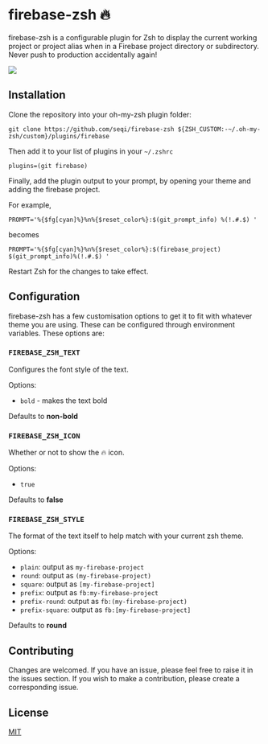 # firebase-zsh :fire:

firebase-zsh is a configurable plugin for Zsh to display the current working project or project alias when in a Firebase project directory or subdirectory. Never push to production accidentally again! 

![](https://i.imgur.com/wGwuTH7.png)

## Installation

Clone the repository into your oh-my-zsh plugin folder:

`git clone https://github.com/seqi/firebase-zsh ${ZSH_CUSTOM:-~/.oh-my-zsh/custom}/plugins/firebase`

Then add it to your list of plugins in your `~/.zshrc`

`plugins=(git firebase)`

Finally, add the plugin output to your prompt, by opening your theme and adding the firebase project.

For example, 

`PROMPT='%{$fg[cyan]%}%n%{$reset_color%}:$(git_prompt_info) %(!.#.$) '`

becomes

`PROMPT='%{$fg[cyan]%}%n%{$reset_color%}:$(firebase_project) $(git_prompt_info)%(!.#.$) '`

Restart Zsh for the changes to take effect.

## Configuration

firebase-zsh has a few customisation options to get it to fit with whatever theme you are using. These can be configured through environment variables. These options are:

### `FIREBASE_ZSH_TEXT`
Configures the font style of the text.

Options:
- `bold` - makes the text bold

Defaults to **non-bold**

### `FIREBASE_ZSH_ICON`
Whether or not to show the 🔥 icon.

Options:
- `true`

Defaults to **false**

### `FIREBASE_ZSH_STYLE`
The format of the text itself to help match with your current zsh theme.

Options:
- `plain`: output as `my-firebase-project`
- `round`: output as `(my-firebase-project)`
- `square`: output as `[my-firebase-project]`
- `prefix`: output as `fb:my-firebase-project`
- `prefix-round`: output as `fb:(my-firebase-project)`
- `prefix-square`: output as `fb:[my-firebase-project]`

Defaults to **round**
## Contributing

Changes are welcomed. If you have an issue, please feel free to raise it in the issues section. If you wish to make a contribution, please create a corresponding issue. 

## License 
[MIT](https://choosealicense.com/licenses/mit/)
